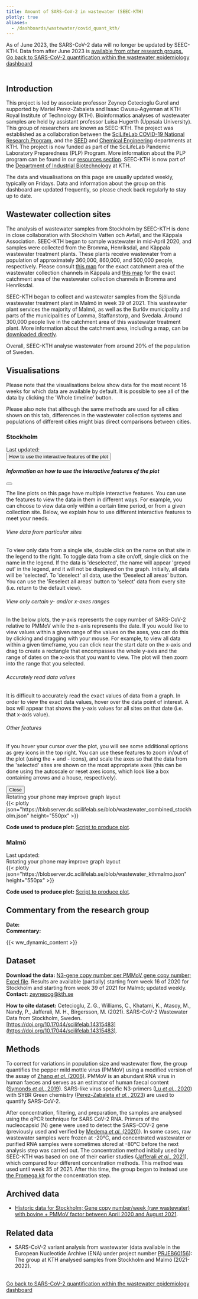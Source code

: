 ```yaml
---
title: Amount of SARS-CoV-2 in wastewater (SEEC-KTH)
plotly: true
aliases:
  - /dashboards/wastewater/covid_quant_kth/
---
```


<div class="alert alert-info">As of June 2023, the SARS-CoV-2 data will no longer be updated by SEEC-KTH. Data from after June 2023 is <a href="/dashboards/wastewater/covid_quantification/covid_quant_slu/">available from other research groups.</a></div>

<div class="mt-3">
  <a href="/dashboards/wastewater/covid_quantification/"><i class="bi bi-arrow-left-circle-fill"></i> Go back to SARS-CoV-2 quantification within the wastewater epidemiology dashboard</a>
</div>
<br>

## Introduction

This project is led by associate professor Zeynep Cetecioglu Gurol and supported by Mariel Perez-Zabaleta and Isaac Owusu-Agyeman at KTH Royal Institute of Technology (KTH). Bioinformatics analyses of wastewater samples are held by assistant professor Luisa Hugerth (Uppsala University). This group of researchers are known as SEEC-KTH. The project was established as a collaboration between the [SciLifeLab COVID-19 National Research Program](https://www.scilifelab.se/covid-19), and the [SEED](https://www.kth.se/en/seed) and [Chemical Engineering](https://www.kth.se/ket/chemical-engineering-1.784196) departments at KTH. The project is now funded as part of the SciLifeLab Pandemic Laboratory Preparedness (PLP) Program. More information about the PLP program can be found in our [resources section](/resources/). SEEC-KTH is now part of the [Department of Industrial Biotechnology](https://www.kth.se/dib/department-of-industrial-biotechnology-1.783103) at KTH.

The data and visualisations on this page are usually updated weekly, typically on Fridays. Data and information about the group on this dashboard are updated frequently, so please check back regularly to stay up to date.

## Wastewater collection sites

The analysis of wastewater samples from Stockholm by SEEC-KTH is done in close collaboration with Stockholm Vatten och Avfall, and the Käppala Association. SEEC-KTH began to sample wastewater in mid-April 2020, and samples were collected from the Bromma, Henriksdal, and Käppala wastewater treatment plants. These plants receive wastewater from a population of approximately 360,000, 860,000, and 500,000 people, respectively. Please consult [this map](/wastewater/map_Kappala.pdf) for the exact catchment area of the wastewater collection channels in Käppala and [this map](/wastewater/map_Bromma_Henriksdal.pdf) for the exact catchment area of the wastewater collection channels in Bromma and Henriksdal.

SEEC-KTH began to collect and wastewater samples from the Sjölunda wastewater treatment plant in Malmö in week 39 of 2021. This wastewater plant services the majority of Malmö, as well as the Burlöv municipality and parts of the municipalities of Lomma, Staffanstorp, and Svedala. Around 300,000 people live in the catchment area of this wastewater treatment plant. More information about the catchment area, including a map, can be [downloaded directly](/wastewater/sjolunda.pdf).

Overall, SEEC-KTH analyse wastewater from around 20% of the population of Sweden.

## Visualisations

Please note that the visualisations below show data for the most recent 16 weeks for which data are available by default. It is possible to see all of the data by clicking the 'Whole timeline' button.

Please also note that although the same methods are used for all cities shown on this tab, differences in the wastewater collection systems and populations of different cities might bias direct comparisons between cities.

### Stockholm

<div class="alert alert-info">Last updated: <span id="last_modified_stockholm"></span></div>

<button type="button" class="btn btn-sm btn-outline-secondary mb-2" data-bs-toggle="modal" data-bs-target="#interactiveFeaturesModal">
  How to use the interactive features of the plot
</button>

 <div class="modal fade" id="interactiveFeaturesModal" tabindex="-1" aria-labelledby="interactiveFeaturesModalLabel" aria-hidden="true">
  <div class="modal-dialog modal-lg">
    <div class="modal-content">
      <div class="modal-header">
        <h5 class="modal-title" id="interactiveFeaturesModalLabel">Information on how to use the interactive features of the plot</h5>
        <button type="button" class="btn-close" data-bs-dismiss="modal" aria-label="Close"></button>
      </div>
      <div class="modal-body">
        <p>The line plots on this page have multiple interactive features. You can use the features to view the data in them in different ways. For example, you can choose to view data only within a certain time period, or from a given collection site. Below, we explain how to use different interactive features to meet your needs.</p>
        <h6>View data from particular sites</h6>
        <p>To view only data from a single site, double click on the name on that site in the legend to the right. To toggle data from a site on/off, single click on the name in the legend. If the data is 'deselected', the name will appear 'greyed out' in the legend, and it will not be displayed on the graph. Initially, all data will be 'selected'. To 'deselect' all data, use the 'Deselect all areas' button. You can use the 'Reselect all areas' button to 'select' data from every site (i.e. return to the default view).</p>
        <h6>View only certain y- and/or x-axes ranges</h6>
        <p>In the below plots, the y-axis represents the copy number of SARS-CoV-2 relative to PMMoV while the x-axis represents the date. If you would like to view values within a given range of the values on the axes, you can do this by clicking and dragging with your mouse. For example, to view all data within a given timeframe, you can click near the start date on the x-axis and drag to create a rectangle that encompasses the whole y-axis and the range of dates on the x-axis that you want to view. The plot will then zoom into the range that you selected.</p>
        <h6>Accurately read data values</h6>
        <p>It is difficult to accurately read the exact values of data from a graph. In order to view the exact data values, hover over the data point of interest. A box will appear that shows the y-axis values for all sites on that date (i.e. that x-axis value).</p>
        <h6>Other features</h6>
        <p>If you hover your cursor over the plot, you will see some additional options as grey icons in the top right. You can use these features to zoom in/out of the plot (using the + and - icons), and scale the axes so that the data from the 'selected' sites are shown on the most appropriate axes (this can be done using the autoscale or reset axes icons, which look like a box containing arrows and a house, respectively).</p>
      </div>
      <div class="modal-footer">
        <button type="button" class="btn btn-secondary" data-bs-dismiss="modal">Close</button>
      </div>
    </div>
  </div>
</div>

<div class="d-md-none alert alert-info">
  Rotating your phone may improve graph layout
</div>

<div class="plot_wrapper mb-3">
  <div class="table-responsive">{{< plotly json="https://blobserver.dc.scilifelab.se/blob/wastewater_combined_stockholm.json" height="550px" >}}</div>
</div>

**Code used to produce plot:** [Script to produce plot](https://github.com/ScilifelabDataCentre/pathogens-portal-visualisations/blob/main/wastewater/combined_stockholm_regular.py).

### Malmö

<div class="alert alert-info">Last updated: <span id="last_modified_malmo"></span></div>

<div class="d-md-none alert alert-info">
  Rotating your phone may improve graph layout
</div>

<div class="plot_wrapper mb-3">
  <div class="table-responsive">{{< plotly json="https://blobserver.dc.scilifelab.se/blob/wastewater_kthmalmo.json" height="550px" >}}</div>
</div>

**Code used to produce plot:** [Script to produce plot](https://github.com/ScilifelabDataCentre/pathogens-portal-visualisations/blob/main/wastewater/quant_malmo_kthplot.py).

## Commentary from the research group

<div><b>Date:</b> <span id="kth_comment_date"></span><br><b>Commentary:</b> <span id="kth_comment"></span></div>

{{< ww_dynamic_content >}}

## Dataset

**Download the data:** [N3-gene copy number per PMMoV gene copy number; Excel file](https://blobserver.dc.scilifelab.se/blob/stockholm_wastewater_method_Sep_2021.xlsx). Results are available (partially) starting from week 16 of 2020 for Stockholm and starting from week 39 of 2021 for Malmö; updated weekly.\
**Contact:** <zeynepcg@kth.se>

**How to cite dataset:**
Cetecioglu, Z. G., Williams, C., Khatami, K., Atasoy, M., Nandy, P., Jafferali, M. H., Birgersson, M. (2021). SARS-CoV-2 Wastewater Data from Stockholm, Sweden. [https://doi.org/10.17044/scilifelab.14315483](https://doi.org/10.17044/scilifelab.14315483).

## Methods

To correct for variations in population size and wastewater flow, the group quantifies the pepper mild mottle virus (PMMoV) using a modified version of the assay of [Zhang _et al._ (2006)](https://doi.org/10.1371/journal.pbio.0040003). PMMoV is an abundant RNA virus in human faeces and serves as an estimator of human faecal content ([Symonds _et al._, 2019](https://doi.org/10.1371/journal.ppat.1007639)). SARS-like virus specific N3-primers ([Lu _et al._, 2020](https://doi.org/10.3201/eid2608.201246)) with SYBR Green chemistry ([Perez-Zabaleta _et al._, 2023](https://doi.org/10.1016/j.scitotenv.2022.160023)) are used to quantify SARS-CoV-2.

After concentration, filtering, and preparation, the samples are analysed using the qPCR technique for SARS CoV-2 RNA. Primers of the nucleocapsid (N) gene were used to detect the SARS-COV-2 gene (previously used and verified by [Medema _et al._ (2020)](https://doi.org/10.1021/acs.estlett.0c00357)). In some cases, raw wastewater samples were frozen at -20℃, and concentrated wastewater or purified RNA samples were sometimes stored at -80℃ before the next analysis step was carried out. The concentration method initially used by SEEC-KTH was based on one of their earlier studies ([Jafferali _et al._, 2021](https://doi.org/10.1016/j.scitotenv.2020.142939)), which compared four different concentration methods. This method was used until week 35 of 2021. After this time, the group began to instead use [the Promega kit](https://se.promega.com/applications/virus-detection-assay-coronavirus-detection-covid-19-sars-cov-2/wastewater-based-epidemiology-covid19/) for the concentration step.

## Archived data

- [Historic data for Stockholm; Gene copy number/week (raw wastewater) with bovine + PMMoV factor between April 2020 and August 2021](/dashboards/wastewater/covid_quantification/historic_stockholm).

## Related data

- SARS-CoV-2 variant analysis from wastewater (data available in the European Nucleotide Archive (ENA) under project number [PRJEB60156](https://www.ebi.ac.uk/ena/browser/view/PRJEB60156)): The group at KTH analysed samples from Stockholm and Malmö (2021-2022).

<br>
<div class="mt-3">
  <a href="/dashboards/wastewater/covid_quantification/"><i class="bi bi-arrow-left-circle-fill"></i> Go back to SARS-CoV-2 quantification within the wastewater epidemiology dashboard</a>
</div>

